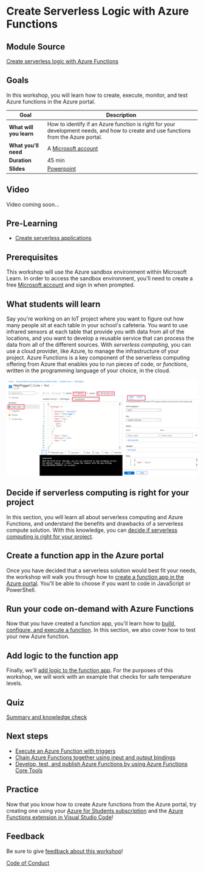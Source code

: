 # Create Serverless Logic with Azure Functions

## Module Source

[Create serverless logic with Azure Functions](https://docs.microsoft.com/learn/modules/create-serverless-logic-with-azure-functions/?WT.mc_id=academic-56400-ornella)

## Goals

In this workshop, you will learn how to create, execute, monitor, and test Azure functions in the Azure portal.

| **Goal**              | Description                                    |
| ----------------------------- | --------------------------------------------------------------------- |
| **What will you learn**       | How to identify if an Azure function is right for your development needs, and how to create and use functions from the Azure portal.                                            |
| **What you'll need**          | A [Microsoft account](https://account.microsoft.com?WT.mc_id=academic-56400-ornella) |
| **Duration**                  | 45 min                                                                |
| **Slides** | [Powerpoint](slides.pptx) 
                         
## Video

Video coming soon...

## Pre-Learning

- [Create serverless applications](https://docs.microsoft.com/learn/paths/create-serverless-applications/?WT.mc_id=academic-56400-ornella)

## Prerequisites

This workshop will use the Azure sandbox environment within Microsoft Learn. In order to access the sandbox environment, you'll need to create a free [Microsoft account](https://account.microsoft.com?WT.mc_id=academic-56400-ornella) and sign in when prompted.

## What students will learn

Say you're working on an IoT project where you want to figure out how many people sit at each table in your school's cafeteria. You want to use infrared sensors at each table that provide you with data from all of the locations, and you want to develop a reusable service that can process the data from all of the different sources. With *serverless computing*, you can use a cloud provider, like Azure, to manage the infrastructure of your project. Azure Functions is a key component of the serverless computing offering from Azure that enables you to run pieces of code, or *functions*, written in the programming language of your choice, in the cloud.

![image of completed project](images/code-and-test.png)

## Decide if serverless computing is right for your project

In this section, you will learn all about serverless computing and Azure Functions, and understand the benefits and drawbacks of a serverless compute solution. With this knowledge, you can [decide if serverless computing is right for your project](https://docs.microsoft.com/learn/modules/create-serverless-logic-with-azure-functions/2-decide-if-serverless-computing-is-right-for-your-business-need?WT.mc_id=academic-56400-ornella).

## Create a function app in the Azure portal

Once you have decided that a serverless solution would best fit your needs, the workshop will walk you through how to [create a function app in the Azure portal](https://docs.microsoft.com/learn/modules/create-serverless-logic-with-azure-functions/3-create-an-azure-functions-app-in-the-azure-portal?WT.mc_id=academic-56400-ornella). You'll be able to choose if you want to code in JavaScript or PowerShell.

## Run your code on-demand with Azure Functions

Now that you have created a function app, you'll learn how to [build, configure, and execute a function](https://docs.microsoft.com/learn/modules/create-serverless-logic-with-azure-functions/4-creating-and-executing-an-azure-function?WT.mc_id=academic-56400-ornella). In this section, we also cover how to test your new Azure function.

## Add logic to the function app

Finally, we'll [add logic to the function app](https://docs.microsoft.com/learn/modules/create-serverless-logic-with-azure-functions/5-add-logic-to-the-function-app?WT.mc_id=academic-56400-ornella). For the purposes of this workshop, we will work with an example that checks for safe temperature levels.

## Quiz

[Summary and knowledge check](https://docs.microsoft.com/learn/modules/create-serverless-logic-with-azure-functions/6-summary?WT.mc_id=academic-56400-ornella)

## Next steps

- [Execute an Azure Function with triggers](https://docs.microsoft.com/learn/modules/execute-azure-function-with-triggers/?WT.mc_id=academic-56400-ornella)
- [Chain Azure Functions together using input and output bindings](https://docs.microsoft.com/learn/modules/chain-azure-functions-data-using-bindings/?WT.mc_id=academic-56400-ornella)
- [Develop, test, and publish Azure Functions by using Azure Functions Core Tools](https://docs.microsoft.com/learn/modules/develop-test-deploy-azure-functions-with-core-tools/?WT.mc_id=academic-56400-ornella)

## Practice

Now that you know how to create Azure functions from the Azure portal, try creating one using your [Azure for Students subscription](https://azure.microsoft.com/en-us/free/students/?WT.mc_id=academic-56400-ornella) and the [Azure Functions extension in Visual Studio Code](https://marketplace.visualstudio.com/items?itemName=ms-azuretools.vscode-azurefunctions)!

## Feedback

Be sure to give [feedback about this workshop](https://forms.office.com/r/MdhJWMZthR)!

[Code of Conduct](../CODE_OF_CONDUCT.md)

